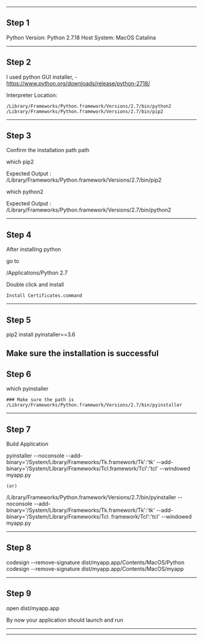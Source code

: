 ------------------------------------------
## Step 1

Python Version: Python 2.7.18 
Host System: MacOS Catalina

------------------------------------------

## Step 2

I used python GUI installer, 
	- https://www.python.org/downloads/release/python-2718/

Interpreter Location:

	/Library/Frameworks/Python.framework/Versions/2.7/bin/python2
	/Library/Frameworks/Python.framework/Versions/2.7/bin/pip2
--------------------------------------------------

## Step 3

Confirm the installation path path

which pip2

Expected Output : /Library/Frameworks/Python.framework/Versions/2.7/bin/pip2
	
which python2

Expected Output : /Library/Frameworks/Python.framework/Versions/2.7/bin/python2

------------------------------------------

## Step 4

After installing python 

go to 

/Applications/Python 2.7

Double click and install

	Install Certificates.command


-----------------------------------------
## Step 5

pip2 install pyinstaller==3.6

Make sure the installation is successful
--------------------------------------------------

## Step 6

which pyinstaller

    ### Make sure the path is 
    /Library/Frameworks/Python.framework/Versions/2.7/bin/pyinstaller

--------------------------------------------------
## Step 7

Build Application

pyinstaller --noconsole --add-binary='/System/Library/Frameworks/Tk.framework/Tk':'tk' --add-binary='/System/Library/Frameworks/Tcl.framework/Tcl':'tcl' --windowed myapp.py

    (or)

/Library/Frameworks/Python.framework/Versions/2.7/bin/pyinstaller --noconsole --add-binary='/System/Library/Frameworks/Tk.framework/Tk':'tk' --add-binary='/System/Library/Frameworks/Tcl.     framework/Tcl':'tcl' --windowed myapp.py

--------------------------------------------------
## Step 8

codesign --remove-signature dist/myapp.app/Contents/MacOS/Python
codesign --remove-signature dist/myapp.app/Contents/MacOS/myapp

--------------------------------------------------

## Step 9

open dist/myapp.app

By now your application should launch and run

----------------------------------------------------



----------------------------------------------------
